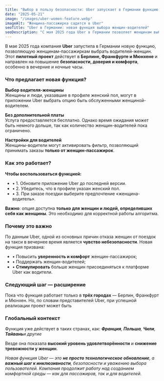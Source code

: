 ```yaml
---
title: "Выбор в пользу безопасности: Uber запускает в Германии функцию выбора водителей-женщин"
date: "2025-05-21"
image: "/images/uber-women-feature.webp"
imageAlt: "Женщина-пассажирка садится в Uber"
seoTitle: "Uber в Германии: новая функция выбора женщин-водителей"
seoDescription: "С мая 2025 года Uber в Германии позволяет женщинам выбирать женщин-водителей. Пилотный проект стартовал в Берлине, Франкфурте и Мюнхене для повышения безопасности и комфорта."
---
```


В мае 2025 года компания **Uber** запустила в Германии новую функцию, позволяющую женщинам-пассажиркам выбрать водителей-женщин. Этот **пилотный проект** действует в **Берлине, Франкфурте и Мюнхене** и направлен на повышение **безопасности, доверия и комфорта**, особенно в вечерние и ночные часы.

### Что предлагает новая функция?

**Выбор водителя-женщины**  
Женщины и люди, указавшие в профиле женский пол, могут в приложении Uber выбрать опцию быть обслуженными женщиной-водителем.

**Без дополнительной платы**  
Услуга предоставляется бесплатно. Однако время ожидания может быть немного дольше, так как количество женщин-водителей пока ограничено.

**Настройки для водителей**  
Женщины-водители могут активировать фильтр, позволяющий принимать заказы **только от женщин-пассажирок**.

### Как это работает?

**Чтобы воспользоваться функцией:**
- • 1. Обновите приложение Uber до последней версии.  
- • 2. Убедитесь, что в профиле указан женский пол.  
- • 3. При заказе поездки выберите предпочтение «женщина-водитель».

**Важно**: опция доступна **только для женщин и людей, определивших себя как женщины**. Это необходимо для корректной работы алгоритма.

### Почему это важно

По данным Uber, одной из основных причин отказа женщин от поездок на такси в вечернее время является **чувство небезопасности**. Новая функция призвана:

- • Повысить **уверенность и комфорт** женщин-пассажирок;
- • Поддержать женщин-водителей;
- • **Стимулировать** больше женщин присоединяться к платформе Uber как водители.


### Следующий шаг — расширение

Пока что функция работает только в **трёх городах** — Берлин, Франкфурт и Мюнхен. Но, по словам представителей Uber, при успешной реализации проект может быть 
### Глобальный контекст

Функция уже действует в таких странах, как:
_**Франция**, **Польша**, **Чили**, **Тайвань**и другие_

Везде она показала **высокий уровень удовлетворённости** и **снижение тревожности у женщин**.

_Новая функция Uber — это **не просто технологическое обновление**, а **важный шаг к инклюзивности**, безопасности и уважению выбора пользователей. Компания продолжит работу над созданием комфортной среды — как для пассажиров, так и для водителей._
